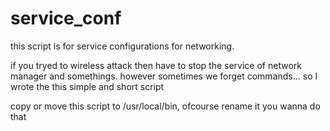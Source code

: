 # service_conf

this script is for service configurations for networking.

if you tryed to wireless attack then have to stop the service of network manager and somethings.
however sometimes we forget commands...
so I wrote the this simple and short script

copy or move this script to /usr/local/bin,
ofcourse rename it you wanna do that
